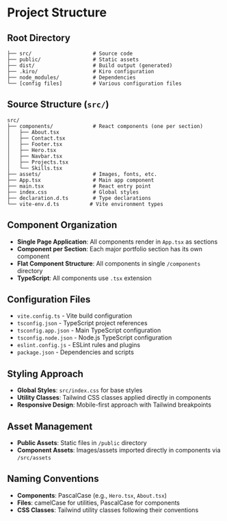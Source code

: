 # Project Structure

## Root Directory
```
├── src/                    # Source code
├── public/                 # Static assets
├── dist/                   # Build output (generated)
├── .kiro/                  # Kiro configuration
├── node_modules/           # Dependencies
└── [config files]          # Various configuration files
```

## Source Structure (`src/`)
```
src/
├── components/             # React components (one per section)
│   ├── About.tsx
│   ├── Contact.tsx
│   ├── Footer.tsx
│   ├── Hero.tsx
│   ├── Navbar.tsx
│   ├── Projects.tsx
│   └── Skills.tsx
├── assets/                 # Images, fonts, etc.
├── App.tsx                 # Main app component
├── main.tsx                # React entry point
├── index.css               # Global styles
├── declaration.d.ts        # Type declarations
└── vite-env.d.ts          # Vite environment types
```

## Component Organization
- **Single Page Application**: All components render in `App.tsx` as sections
- **Component per Section**: Each major portfolio section has its own component
- **Flat Component Structure**: All components in single `/components` directory
- **TypeScript**: All components use `.tsx` extension

## Configuration Files
- `vite.config.ts` - Vite build configuration
- `tsconfig.json` - TypeScript project references
- `tsconfig.app.json` - Main TypeScript configuration
- `tsconfig.node.json` - Node.js TypeScript configuration
- `eslint.config.js` - ESLint rules and plugins
- `package.json` - Dependencies and scripts

## Styling Approach
- **Global Styles**: `src/index.css` for base styles
- **Utility Classes**: Tailwind CSS classes applied directly in components
- **Responsive Design**: Mobile-first approach with Tailwind breakpoints

## Asset Management
- **Public Assets**: Static files in `/public` directory
- **Component Assets**: Images/assets imported directly in components via `/src/assets`

## Naming Conventions
- **Components**: PascalCase (e.g., `Hero.tsx`, `About.tsx`)
- **Files**: camelCase for utilities, PascalCase for components
- **CSS Classes**: Tailwind utility classes following their conventions